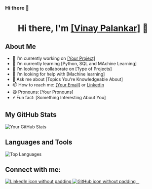 ### Hi there 👋

<h1 align="center">Hi there, I'm <a href="https://your-website-link.com/">[Vinay Palankar]</a> 👋</h1>

<h2>About Me</h2>
<ul>
  <li>🔭 I’m currently working on <a href="[Link to Your Project]">[Your Project]</a></li>
  <li>🌱 I’m currently learning [Python, SQL and MAchine Learning]</li>
  <li>👯 I’m looking to collaborate on [Type of Projects]</li>
  <li>🤔 I’m looking for help with [Machine learning]</li>
  <li>💬 Ask me about [Topics You're Knowledgeable About]</li>
  <li>📫 How to reach me: <a href="mailto:your-email@example.com">[Your Email]</a> or <a href="[Your LinkedIn Profile URL]">LinkedIn</a></li>
  <li>😄 Pronouns: [Your Pronouns]</li>
  <li>⚡ Fun fact: [Something Interesting About You]</li>
</ul>

<h2>My GitHub Stats</h2>
<p>
  <img src="https://github-readme-stats.vercel.app/api?username=yourusername&show_icons=true" alt="Your GitHub Stats"/>
</p>

<h2>Languages and Tools</h2>
<p>
  <img src="https://github-readme-stats.vercel.app/api/top-langs/?username=yourusername&layout=compact" alt="Top Languages"/>
</p>

<h2>Connect with me:</h2>
<p>
  <a href="https://www.linkedin.com/in/yourlinkedinprofile/">
    <img src="https://raw.githubusercontent.com/MartinHeinz/MartinHeinz/master/linkedin-3-16.png" alt="LinkedIn icon without padding"/>
  </a>
  <a href="https://www.github.com/yourusername/">
    <img src="https://raw.githubusercontent.com/MartinHeinz/MartinHeinz/master/github-16.png" alt="GitHub icon without padding"/>
  </a>
</p>
